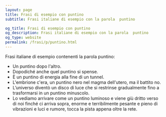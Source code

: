 ```yaml
---
layout: page
title: Frasi di esempio con puntino 
subtitle: Frasi italiane di esempio con la parola  puntino

og_title: Frasi di esempio con puntino 
og_description: Frasi italiane di esempio con la parola  puntino
og_type: website
permalink: /frasi/p/puntino.html
---
```


Frasi italiane di esempio contenenti la parola puntino:


- Un puntino dopo l'altro.
- Dopodiché anche quel puntino si spense.
- È un puntino di energia alla fine di un tunnel.
- L'embrione c'era, un puntino nero nel magma dell'utero, ma il battito no.
- L’universo diventò un disco di luce che si restrinse gradualmente fino a trasformarsi in un puntino minuscolo.
- Lo vediamo arrivare come un puntino luminoso e viene giù dritto verso di noi finché ci arriva sopra, enorme e terribilmente pesante e pieno di vibrazioni e luci e rumore, tocca la pista appena oltre la rete.

